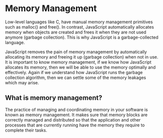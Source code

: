 # Memory Management

Low-level languages like C, have manual memory management primitives such as malloc() and free(). 
In contrast, JavaScript automatically allocates memory when objects are created and frees it when they are not used anymore (garbage collection). 
This is why JavaScript is a garbage-collected language.

JavaScript removes the pain of memory management by automatically allocating its memory and freeing it up (garbage collection) when not in use. 
It is important to know memory management, if we know how JavaScript allocates its memory, then we will be able to use the memory optimally and effectively. Again if we understand how JavaScript runs the garbage collection algorithm, then we can settle some of the memory leakages which may arise.



## What is memory management?
The practice of managing and coordinating memory in your software is known as memory management. It makes sure that memory blocks are correctly managed and distributed so that the application and other processes that are currently running have the memory they require to complete their tasks.